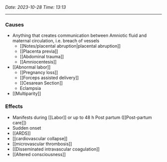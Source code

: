 *Date: 2023-10-28*
*Time: 13:13* 

---

### Causes
- Anything that creates communication between Amniotic fluid and maternal circulation, i.e. breach of vessels
	- [[Notes/placental abruption|placental abruption]]
	- [[Placenta previa]]
	- [[Abdominal trauma]]
	- [[Amniocentesis]]
- [[Abnormal labor]] 
	- [[Pregnancy loss]]
	- [[Forceps assisted delivery]]
	- [[Cesarean Section]]
	- Eclampsia
- [[Multiparity]]

### Effects
- Manifests during [[Labor]] or up to 48 h Post partum ([[Post-partum care]]) 
- Sudden onset 
- [[ARDS]] 
- [[cardiovascular collapse]] 
- [[microvascular thrombosis]] 
- [[Disseminated intravascular coagulation]]
- [[Altered consciousness]] 


